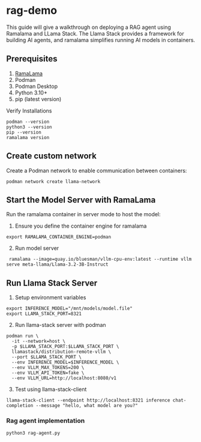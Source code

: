 # rag-demo
This guide will give a walkthrough on deploying a RAG agent using Ramalama and LLama Stack. The Llama Stack provides a framework 
for building AI agents, and ramalama simplifies running AI models in containers.

## Prerequisites

1. [RamaLama](https://github.com/containers/ramalama?tab=readme-ov-file#install)
2. Podman 
3. Podman Desktop
4. Python 3.10+
5. pip (latest version)

Verify Installations

```
podman --version
python3 --version
pip --version
ramalama version
```

## Create custom network

Create a Podman network to enable communication between containers:
```commandline
podman network create llama-network
```

## Start the Model Server with RamaLama 
Run the ramalama container in server mode to host the model:

1. Ensure you define the container engine for ramalama 
```commandline
export RAMALAMA_CONTAINER_ENGINE=podman
```

2. Run model server 
```commandline
 ramalama --image=quay.io/bluesman/vllm-cpu-env:latest --runtime vllm serve meta-llama/Llama-3.2-3B-Instruct
```

## Run Llama Stack Server

1. Setup environment variables
```commandline
export INFERENCE_MODEL="/mnt/models/model.file"
export LLAMA_STACK_PORT=8321
```

2. Run llama-stack server with podman

```commandline
podman run \
  -it --network=host \
  -p $LLAMA_STACK_PORT:$LLAMA_STACK_PORT \
  llamastack/distribution-remote-vllm \
  --port $LLAMA_STACK_PORT \
  --env INFERENCE_MODEL=$INFERENCE_MODEL \
  --env VLLM_MAX_TOKENS=200 \
  --env VLLM_API_TOKEN=fake \
  --env VLLM_URL=http://localhost:8080/v1 
```

3. Test using llama-stack-client

```commandline
llama-stack-client --endpoint http://localhost:8321 inference chat-completion --message "hello, what model are you?"

```

### Rag agent implementation

```commandline
python3 rag-agent.py
```
